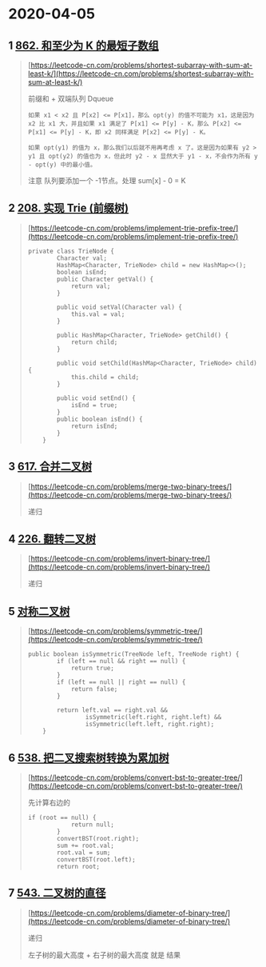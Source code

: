 # 2020-04-05

## 1 [862. 和至少为 K 的最短子数组](https://leetcode-cn.com/problems/shortest-subarray-with-sum-at-least-k/)

> [https://leetcode-cn.com/problems/shortest-subarray-with-sum-at-least-k/](https://leetcode-cn.com/problems/shortest-subarray-with-sum-at-least-k/)
>
> 前缀和 + 双端队列 Dqueue
>
> ```
> 如果 x1 < x2 且 P[x2] <= P[x1]，那么 opt(y) 的值不可能为 x1，这是因为 x2 比 x1 大，并且如果 x1 满足了 P[x1] <= P[y] - K，那么 P[x2] <= P[x1] <= P[y] - K，即 x2 同样满足 P[x2] <= P[y] - K。
>
> 如果 opt(y1) 的值为 x，那么我们以后就不用再考虑 x 了。这是因为如果有 y2 > y1 且 opt(y2) 的值也为 x，但此时 y2 - x 显然大于 y1 - x，不会作为所有 y - opt(y) 中的最小值。
> ```
>
> 注意 队列要添加一个 -1节点。处理  sum\[x\] - 0 = K

## 2 [208. 实现 Trie \(前缀树\)](https://leetcode-cn.com/problems/implement-trie-prefix-tree/)

> [https://leetcode-cn.com/problems/implement-trie-prefix-tree/](https://leetcode-cn.com/problems/implement-trie-prefix-tree/)
>
> ```
> private class TrieNode {
>         Character val;
>         HashMap<Character, TrieNode> child = new HashMap<>();
>         boolean isEnd;
>         public Character getVal() {
>             return val;
>         }
>
>         public void setVal(Character val) {
>             this.val = val;
>         }
>
>         public HashMap<Character, TrieNode> getChild() {
>             return child;
>         }
>
>         public void setChild(HashMap<Character, TrieNode> child) {
>             this.child = child;
>         }
>
>         public void setEnd() {
>             isEnd = true;
>         }
>         public boolean isEnd() {
>             return isEnd;
>         }
>     }
> ```

## 3 [617. 合并二叉树](https://leetcode-cn.com/problems/merge-two-binary-trees/)

> [https://leetcode-cn.com/problems/merge-two-binary-trees/](https://leetcode-cn.com/problems/merge-two-binary-trees/)
>
> 递归

## 4 [226. 翻转二叉树](https://leetcode-cn.com/problems/invert-binary-tree/)

> [https://leetcode-cn.com/problems/invert-binary-tree/](https://leetcode-cn.com/problems/invert-binary-tree/)
>
> 递归

## 5 [对称二叉树](https://leetcode-cn.com/problems/symmetric-tree/)

> [https://leetcode-cn.com/problems/symmetric-tree/](https://leetcode-cn.com/problems/symmetric-tree/)
>
> ```
> public boolean isSymmetric(TreeNode left, TreeNode right) {
>         if (left == null && right == null) {
>             return true;
>         }
>         if (left == null || right == null) {
>             return false;
>         }
>
>         return left.val == right.val &&
>                 isSymmetric(left.right, right.left) &&
>                 isSymmetric(left.left, right.right);
>     }
> ```

## 6 [538. 把二叉搜索树转换为累加树](https://leetcode-cn.com/problems/convert-bst-to-greater-tree/)

> [https://leetcode-cn.com/problems/convert-bst-to-greater-tree/](https://leetcode-cn.com/problems/convert-bst-to-greater-tree/)
>
> 先计算右边的
>
> ```
> if (root == null) {
>             return null;
>         }
>         convertBST(root.right);
>         sum += root.val;
>         root.val = sum;
>         convertBST(root.left);
>         return root;
> ```

## 7 [543. 二叉树的直径](https://leetcode-cn.com/problems/diameter-of-binary-tree/)

> [https://leetcode-cn.com/problems/diameter-of-binary-tree/](https://leetcode-cn.com/problems/diameter-of-binary-tree/)
>
> 递归
>
> 左子树的最大高度 + 右子树的最大高度 就是 结果



